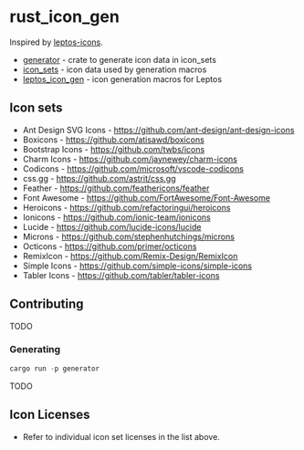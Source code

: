 # rust_icon_gen

Inspired by [leptos-icons](https://github.com/Carlosted/leptos-icons).

- [generator](generator) - crate to generate icon data in icon_sets
- [icon_sets](icon_sets/README.md) - icon data used by generation macros
- [leptos_icon_gen](leptos_icon_gen/README.md) - icon generation macros for Leptos

## Icon sets

- Ant Design SVG Icons - https://github.com/ant-design/ant-design-icons
- Boxicons - https://github.com/atisawd/boxicons
- Bootstrap Icons - https://github.com/twbs/icons
- Charm Icons - https://github.com/jaynewey/charm-icons
- Codicons - https://github.com/microsoft/vscode-codicons
- css.gg - https://github.com/astrit/css.gg
- Feather - https://github.com/feathericons/feather
- Font Awesome - https://github.com/FortAwesome/Font-Awesome
- Heroicons - https://github.com/refactoringui/heroicons
- Ionicons - https://github.com/ionic-team/ionicons
- Lucide - https://github.com/lucide-icons/lucide
- Microns - https://github.com/stephenhutchings/microns
- Octicons - https://github.com/primer/octicons
- RemixIcon - https://github.com/Remix-Design/RemixIcon
- Simple Icons - https://github.com/simple-icons/simple-icons
- Tabler Icons - https://github.com/tabler/tabler-icons

## Contributing

TODO

### Generating

```rust
cargo run -p generator
```

TODO

## Icon Licenses

- Refer to individual icon set licenses in the list above.
